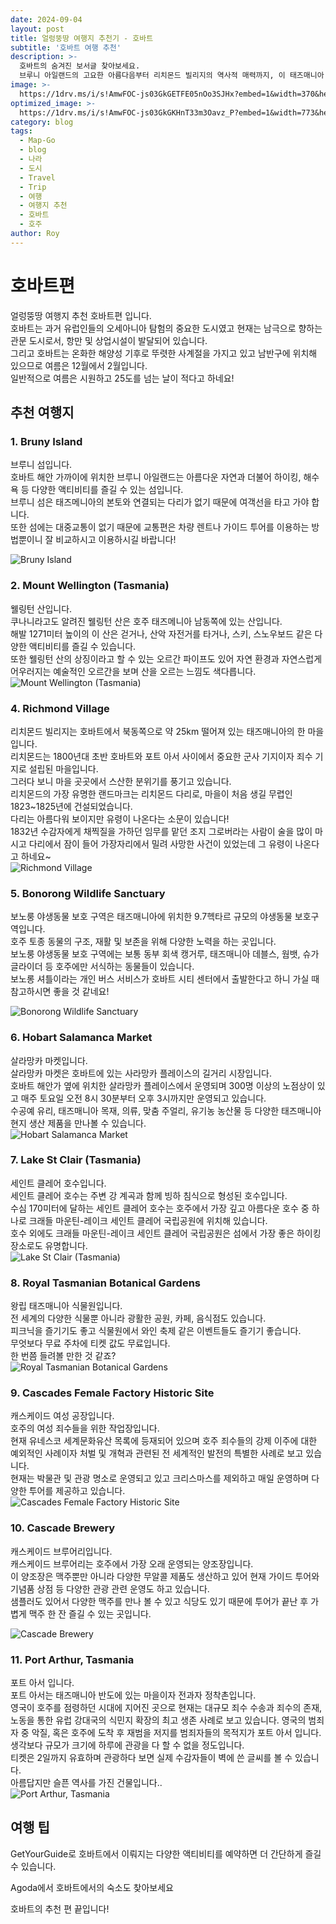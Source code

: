 ```yaml
---
date: 2024-09-04
layout: post
title: 얼렁뚱땅 여행지 추천기 - 호바트
subtitle: '호바트 여행 추천'
description: >-
  호바트의 숨겨진 보서글 찾아보세요.  
  브루니 아일랜드의 고요한 아름다음부터 리치몬드 빌리지의 역사적 매력까지, 이 태즈매니아 도시가 선사하는 최고의 며소를 둘러보세요.  하이킹, 야생동물, 단순히 지역 시장을 즐기는 거슬 좋아하든, 호바트는 모두를 위한 모든게 준비되어 있습니다.  
image: >-
  https://1drv.ms/i/s!AmwFOC-js03GkGETFE05nOo3SJHx?embed=1&width=370&height=196
optimized_image: >-
  https://1drv.ms/i/s!AmwFOC-js03GkGKHnT33m3Oavz_P?embed=1&width=773&height=410
category: blog
tags:
  - Map-Go
  - blog
  - 나라
  - 도시
  - Travel
  - Trip
  - 여행
  - 여행지 추천
  - 호바트
  - 호주
author: Roy
---
```


# 호바트편
얼렁뚱땅 여행지 추천 호바트편 입니다.  
호바트는 과거 유럽인들의 오세아니아 탐험의 중요한 도시였고 현재는 남극으로 향하는 관문 도시로서, 항만 및 상업시설이 발달되어 있습니다.  
그리고 호바트는 온화한 해양성 기후로 뚜렷한 사계절을 가지고 있고 남반구에 위치해 있으므로 여름은 12월에서 2월입니다.  
일반적으로 여름은 시원하고 25도를 넘는 날이 적다고 하네요! 

## 추천 여행지

### 1. Bruny Island 
브루니 섬입니다.  
호바트 해안 가까이에 위치한 브루니 아일랜드는 아름다운 자연과 더불어 하이킹, 해수욕 등 다양한 액티비티를 즐길 수 있는 섬입니다.  
브루니 섬은 태즈메니아의 본토와 연결되는 다리가 없기 때문에 여객선을 타고 가야 합니다.  
또한 섬에는 대중교통이 없기 때문에 교통편은 차량 렌트나 가이드 투어를 이용하는 방법뿐이니 잘 비교하시고 이용하시길 바랍니다!  

![Bruny Island](https://upload.wikimedia.org/wikipedia/commons/thumb/4/42/The_Neck_Bruny_Island_Towards_Adventure_Bay.jpg/1200px-The_Neck_Bruny_Island_Towards_Adventure_Bay.jpg?20090121033858 "Bruny Island")

### 2. Mount Wellington (Tasmania)
웰링턴 산입니다.  
쿠나니라고도 알려진 웰링턴 산은 호주 태즈메니아 남동쪽에 있는 산입니다.  
해발 1271미터 높이의 이 산은 걷거나, 산악 자전거를 타거나, 스키, 스노우보드 같은 다양한 액티비티를 즐길 수 있습니다.  
또한 웰링턴 산의 상징이라고 할 수 있는 오르간 파이프도 있어 자연 환경과 자연스럽게 어우러지는 예술적인 오르간을 보며 산을 오르는 느낌도 색다릅니다.   
![Mount Wellington (Tasmania)](https://upload.wikimedia.org/wikipedia/commons/thumb/8/8e/Mt_Wellington.jpg/1200px-Mt_Wellington.jpg?20210426014819 "Mount Wellington (Tasmania)")

### 4. Richmond Village
리치몬드 빌리지는 호바트에서 북동쪽으로 약 25km 떨어져 있는 태즈매니아의 한 마을입니다.  
리치몬드는 1800년대 초반 호바트와 포트 아서 사이에서 중요한 군사 기지이자 죄수 기지로 설립된 마을입니다.  
그러다 보니 마을 곳곳에서 스산한 분위기를 풍기고 있습니다.  
리치몬드의 가장 유명한 랜드마크는 리치몬드 다리로, 마을이 처음 생길 무렵인 1823~1825년에 건설되었습니다.  
다리는 아름다워 보이지만 유령이 나온다는 소문이 있습니다!  
1832년 수감자에게 채찍질을 가하던 임무를 맡던 조지 그로버라는 사람이 술을 많이 마시고 다리에서 잠이 들어 가장자리에서 밀려 사망한 사건이 있었는데 그 유령이 나온다고 하네요~  
![Richmond Village](https://upload.wikimedia.org/wikipedia/commons/1/1c/Richmond_Bridge_3.jpg "Richmond Village")

### 5. Bonorong Wildlife Sanctuary
보노룽 야생동물 보호 구역은 태즈매니아에 위치한 9.7헥타르 규모의 야생동물 보호구역입니다.  
호주 토종 동물의 구조, 재활 및 보존을 위해 다양한 노력을 하는 곳입니다.  
보노룽 야생동물 보호 구역에는 보통 동부 회색 캥거루, 태즈매니아 데블스, 웜뱃, 슈가 글라이더 등 호주에만 서식하는 동물들이 있습니다.  
보노롱 셔틀이라는 개인 버스 서비스가 호바트 시티 센터에서 출발한다고 하니 가실 때 참고하시면 좋을 것 같네요!  

![Bonorong Wildlife Sanctuary](https://upload.wikimedia.org/wikipedia/commons/thumb/3/3c/Dasyurus_maculatus_-_Bonorong.jpg/1200px-Dasyurus_maculatus_-_Bonorong.jpg?20120708022608 "Bonorong Wildlife Sanctuary")

### 6. Hobart Salamanca Market
살라망카 마켓입니다.  
살라망카 마켓은 호바트에 있는 사라망카 플레이스의 길거리 시장입니다.  
호바트 해안가 옆에 위치한 살라망카 플레이스에서 운영되며 300명 이상의 노점상이 있고 매주 토요일 오전 8시 30분부터 오후 3시까지만 운영되고 있습니다.  
수공예 유리, 태즈매니아 목재, 의류, 맞춤 주얼리, 유기농 농산물 등 다양한 태즈매니아 현지 생산 제품을 만나볼 수 있습니다.   
![Hobart Salamanca Market](https://upload.wikimedia.org/wikipedia/commons/thumb/5/5d/Salamanca_Market_2010.jpg/1200px-Salamanca_Market_2010.jpg?20101211105632 "Hobart Salamanca Market")

### 7. Lake St Clair (Tasmania)
세인트 클레어 호수입니다.  
세인트 클레어 호수는 주변 강 계곡과 함께 빙하 침식으로 형성된 호수입니다.  
수심 170미터에 달하는 세인트 클레어 호수는 호주에서 가장 깊고 아름다운 호수 중 하나로 크래들 마운틴-레이크 세인트 클레어 국립공원에 위치해 있습니다.  
호수 외에도 크래들 마운틴-레이크 세인트 클레어 국립공원은 섬에서 가장 좋은 하이킹 장소로도 유명합니다.  
![Lake St Clair (Tasmania)](https://upload.wikimedia.org/wikipedia/commons/thumb/c/c6/Cradle_Mountain%E2%80%93Lake_St_Clair_National_Park.jpg/1200px-Cradle_Mountain%E2%80%93Lake_St_Clair_National_Park.jpg?20180507090722 "Lake St Clair (Tasmania)")

### 8. Royal Tasmanian Botanical Gardens
왕립 태즈매니아 식물원입니다.  
전 세계의 다양한 식물뿐 아니라 광활한 공원, 카페, 음식점도 있습니다.  
피크닉을 즐기기도 좋고 식물원에서 와인 축제 같은 이벤트들도 즐기기 좋습니다.  
무엇보다 무료 주차에 티켓 값도 무료입니다.  
한 번쯤 들려볼 만한 것 같죠?  
![Royal Tasmanian Botanical Gardens](https://upload.wikimedia.org/wikipedia/commons/thumb/5/56/Hobart_Royal_Botanical_Gardens.jpg/1200px-Hobart_Royal_Botanical_Gardens.jpg?20170528085010 "Royal Tasmanian Botanical Gardens")

### 9. Cascades Female Factory Historic Site
캐스케이드 여성 공장입니다.  
호주의 여성 죄수들을 위한 작업장입니다.  
현재 유네스코 세계문화유산 목록에 등재되어 있으며 호주 죄수들의 강제 이주에 대한 예외적인 사례이자 처벌 및 개혁과 관련된 전 세계적인 발전의 특별한 사례로 보고 있습니다.  
현재는 박물관 및 관광 명소로 운영되고 있고 크리스마스를 제외하고 매일 운영하며 다양한 투어를 제공하고 있습니다.   
![Cascades Female Factory Historic Site](https://upload.wikimedia.org/wikipedia/commons/e/ee/Cascades_female_factory_yard.png?20170926041007 "Cascades Female Factory Historic Site")

### 10. Cascade Brewery
캐스케이드 브루어리입니다.  
캐스케이드 브루어리는 호주에서 가장 오래 운영되는 양조장입니다.  
이 양조장은 맥주뿐만 아니라 다양한 무알콜 제품도 생산하고 있어 현재 가이드 투어와 기념품 상점 등 다양한 관광 관련 운영도 하고 있습니다.  
샘플러도 있어서 다양한 맥주를 만나 볼 수 있고 식당도 있기 때문에 투어가 끝난 후 가볍게 맥주 한 잔 즐길 수 있는 곳입니다.  

![Cascade Brewery](https://upload.wikimedia.org/wikipedia/commons/thumb/8/82/Cascade_Brewery_2015.jpg/900px-Cascade_Brewery_2015.jpg?20151231073212 "Cascade Brewery")

### 11. Port Arthur, Tasmania
포트 아서 입니다.  
포트 아서는 태즈매니아 반도에 있는 마을이자 전과자 정착촌입니다.  
영국이 호주를 점령하던 시대에 지어진 곳으로 현재는 대규모 죄수 수송과 죄수의 존재, 노동을 통한 유럽 강대국의 식민지 확장의 최고 생존 사례로 보고 있습니다.
영국의 범죄자 중 악질, 혹은 호주에 도착 후 재범을 저지를 범죄자들의 목적지가 포트 아서 입니다.  
생각보다 규모가 크기에 하루에 관광을 다 할 수 없을 정도입니다.  
티켓은 2일까지 유효하며 관광하다 보면 실제 수감자들이 벽에 쓴 글씨를 볼 수 있습니다.  
아름답지만 슬픈 역사를 가진 건물입니다..    
![Port Arthur, Tasmania](https://upload.wikimedia.org/wikipedia/commons/thumb/a/af/Porth_Arthur_panorama_1.jpg/1199px-Porth_Arthur_panorama_1.jpg?20100724143252 "Port Arthur, Tasmania")

## 여행 팁

<!-- GetYourGuide -->
<div data-gyg-href="https://widget.getyourguide.com/default/city.frame" data-gyg-location-id="491" data-gyg-locale-code="ko-KR" data-gyg-widget="city" data-gyg-partner-id="1GS4FB3"></div>
GetYourGuide로 호바트에서 이뤄지는 다양한 액티비티를 예약하면 더 간단하게 즐길 수 있습니다.  

<!-- Agoda -->
<div id="adgshp1431707142"></div>
<script type="text/javascript" src="//cdn0.agoda.net/images/sherpa/js/init-dynamic_v8.min.js"></script><script type="text/javascript">
var stg = new Object(); stg.crt="5064097205675";stg.version="1.05"; stg.id=stg.name="adgshp1431707142"; stg.Width="300px"; stg.Height="300px";stg.RefKey="SaHnfabzglBDMpoaAo1aJg==";stg.AutoScrollSpeed=3000;stg.AutoScrollToggle=true;stg.SearchboxShow=false;stg.DiscountedOnly=false;stg.Layout="squaredynamic"; stg.Language="ko-kr";stg.ApiKey="722ac243-58e2-4015-8346-aecd38d38365";stg.Cid="1929455";  stg.City="9395";stg.Currency="KRW";stg.OverideConf=false; new AgdDynamic('adgshp1431707142').initialize(stg);
</script>


Agoda에서 호바트에서의 숙소도 찾아보세요

호바트의 추천 편 끝입니다!

<!-- 댓글 기능 -->
<script src="https://utteranc.es/client.js"
        repo="royder425/royder425.github.io"
        issue-term="pathname"
        theme="github-light"
        crossorigin="anonymous"
        async>
</script>
